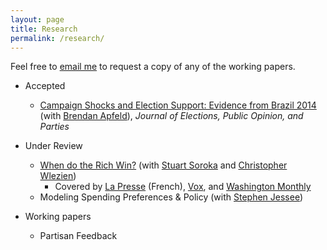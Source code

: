 ```yaml
---
layout: page
title: Research
permalink: /research/
---
```


Feel free to [email me](mailto:branham@utexas.edu) to request a copy
of any of the working papers.

* Accepted
  + [Campaign Shocks and Election Support: Evidence from Brazil 2014](http://dx.doi.org/10.1080/17457289.2016.1178647)
    (with [Brendan Apfeld](http://bapfeld.github.io/)), *Journal of
    Elections, Public Opinion, and Parties*

* Under Review
  + [When do the Rich Win?](/papers/when-do-the-rich-win.pdf) (with
    [Stuart Soroka](http://www.snsoroka.com/) and
    [Christopher Wlezien](http://www.utexas.edu/cola/government/faculty/profile.php?id=cw26629))
    + Covered by
    [La Presse](http://plus.lapresse.ca/screens/703b026a-e414-4fdf-9444-000123790751|_0.html)
    (French),
    [Vox](http://www.vox.com/2016/5/9/11502464/gilens-page-oligarchy-study),
    and 
    [Washington Monthly](http://www.washingtonmonthly.com/ten-miles-square/2016/02/to_influence_policy_you_have_t059643.php)
  + Modeling Spending Preferences & Policy (with
    [Stephen Jessee](http://laits.utexas.edu/~sjessee/research.html))
* Working papers
  + Partisan Feedback
